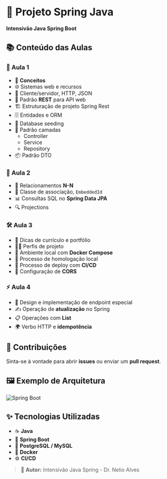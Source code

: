 # 🚀 Projeto Spring Java  
**Intensivão Java Spring Boot**  

## 📚 Conteúdo das Aulas  

### 🎯 Aula 1  
- 🔹 **Conceitos**  
- 🌐 Sistemas web e recursos  
- 🔄 Cliente/servidor, HTTP, JSON  
- 📡 Padrão **REST** para API web  
- 🏗️ Estruturação de projeto Spring Rest  
- 🗄️ Entidades e ORM  
- 🌱 Database seeding  
- 🧩 Padrão camadas  
  - Controller  
  - Service  
  - Repository  
- 📦 Padrão DTO  

### 🔗 Aula 2  
- 🤝 Relacionamentos **N-N**  
- 🧾 Classe de associação, `EmbeddedId`  
- 📊 Consultas SQL no **Spring Data JPA**  
- 🔍 Projections  

### 🛠️ Aula 3  
- 💼 Dicas de currículo e portfólio  
- 🧑‍💻 Perfis de projeto  
- 🐳 Ambiente local com **Docker Compose**  
- 🧪 Processo de homologação local  
- 🚀 Processo de deploy com **CI/CD**  
- 🔐 Configuração de **CORS**  


### ⚡ Aula 4  
- 🎨 Design e implementação de endpoint especial  
- ✍️ Operação de **atualização** no Spring  
- 📋 Operações com **List**  
- 🌍 Verbo HTTP e **idempotência**  

## 🎉 Contribuições  
Sinta-se à vontade para abrir **issues** ou enviar um **pull request**.  

## 🖼️ Exemplo de Arquitetura  

![Spring Boot](https://spring.io/images/spring-logo-7f2bfb49c3c2e3fc8d2e019456bed3ef.svg)

## ✨ Tecnologias Utilizadas  
- ☕ **Java**  
- 🌱 **Spring Boot**  
- 🐘 **PostgreSQL / MySQL**  
- 🐳 **Docker**  
- ⚙️ **CI/CD**  

> 📌 **Autor:** Intensivão Java Spring  - Dr. Nelio Alves

